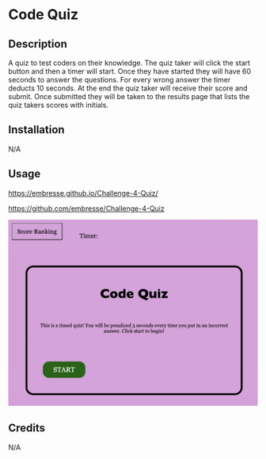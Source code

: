# Code Quiz

## Description

A quiz to test coders on their knowledge. The quiz taker will click the start button and then a timer will start. Once they have started they will have 60 seconds to answer the questions. For every wrong answer the timer deducts 10 seconds. At the end the quiz taker will receive their score and submit. Once submitted they will be taken to the results page that lists the quiz takers scores with initials. 
## Installation

N/A

## Usage

https://embresse.github.io/Challenge-4-Quiz/

https://github.com/embresse/Challenge-4-Quiz

![screenshot.](./assets/images/Screen%20Shot%202022-12-10%20at%2011.55.17%20AM.png)

## Credits

N/A